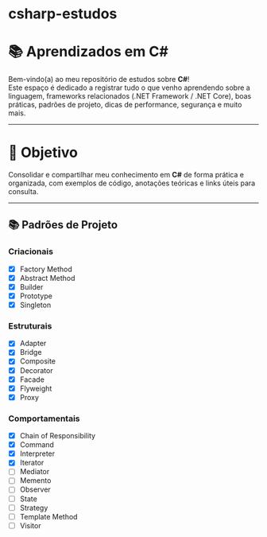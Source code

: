 # csharp-estudos
# 📚 Aprendizados em C#

Bem-vindo(a) ao meu repositório de estudos sobre **C#**!  
Este espaço é dedicado a registrar tudo o que venho aprendendo sobre a linguagem, frameworks relacionados (.NET Framework / .NET Core), boas práticas,
padrões de projeto, dicas de performance, segurança e muito mais.

---

# 🎯 Objetivo

Consolidar e compartilhar meu conhecimento em **C#** de forma prática e organizada, com exemplos de código, anotações teóricas e links úteis para 
consulta.

---

## 📚 Padrões de Projeto
### Criacionais
- [X] Factory Method
- [X] Abstract Method
- [X] Builder
- [X] Prototype
- [X] Singleton
### Estruturais
- [X] Adapter
- [X] Bridge
- [X] Composite
- [X] Decorator
- [X] Facade
- [X] Flyweight
- [X] Proxy
### Comportamentais
- [X] Chain of Responsibility
- [X] Command
- [X] Interpreter
- [X] Iterator
- [ ] Mediator
- [ ] Memento
- [ ] Observer
- [ ] State
- [ ] Strategy
- [ ] Template Method
- [ ] Visitor